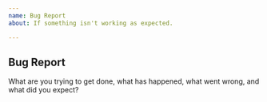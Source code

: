 ```yaml
---
name: Bug Report
about: If something isn't working as expected.

---
```


## Bug Report

What are you trying to get done, what has happened, what went wrong, and what
did you expect?

